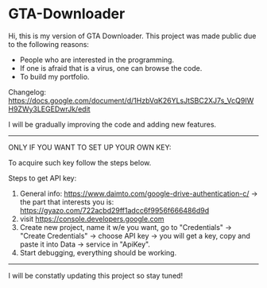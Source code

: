 # GTA-Downloader
Hi, this is my version of GTA Downloader. This project was made public due to the following reasons:
- People who are interested in the programming.
- If one is afraid that is a virus, one can browse the code.
- To build my portfolio.

Changelog: https://docs.google.com/document/d/1HzbVqK26YLsJtSBC2XJ7s_VcQ9IWH9ZWy3LEGEDwrJk/edit

I will be gradually improving the code and adding new features.

----------------------------------------
ONLY IF YOU WANT TO SET UP YOUR OWN KEY:

To acquire such key follow the steps below.

Steps to get API key:
1. General info: https://www.daimto.com/google-drive-authentication-c/ -> the part that interests you is: https://gyazo.com/722acbd29ff1adcc6f9956f666486d9d
2. visit  https://console.developers.google.com
3. Create new project, name it w/e you want, go to "Credentials" -> "Create Credentials" -> choose API key -> you will get a key, copy and paste it into Data -> service in "ApiKey".
4. Start debugging, everything should be working.
----------------------------------------

I will be constatly updating this project so stay tuned! 
